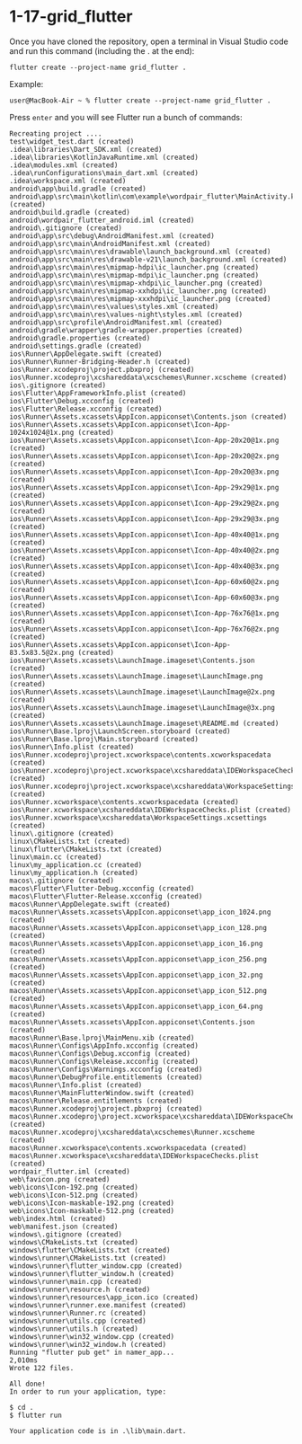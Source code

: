 # 1-17-grid_flutter

Once you have cloned the repository, open a terminal in Visual Studio code and run this command (including the . at the end):

    flutter create --project-name grid_flutter .

Example:

    user@MacBook-Air ~ % flutter create --project-name grid_flutter .

Press `enter` and you will see Flutter run a bunch of commands:

    Recreating project ....
    test\widget_test.dart (created)
    .idea\libraries\Dart_SDK.xml (created)
    .idea\libraries\KotlinJavaRuntime.xml (created)
    .idea\modules.xml (created)
    .idea\runConfigurations\main_dart.xml (created)
    .idea\workspace.xml (created)
    android\app\build.gradle (created)
    android\app\src\main\kotlin\com\example\wordpair_flutter\MainActivity.kt (created)
    android\build.gradle (created)
    android\wordpair_flutter_android.iml (created)
    android\.gitignore (created)
    android\app\src\debug\AndroidManifest.xml (created)
    android\app\src\main\AndroidManifest.xml (created)
    android\app\src\main\res\drawable\launch_background.xml (created)
    android\app\src\main\res\drawable-v21\launch_background.xml (created)
    android\app\src\main\res\mipmap-hdpi\ic_launcher.png (created)
    android\app\src\main\res\mipmap-mdpi\ic_launcher.png (created)
    android\app\src\main\res\mipmap-xhdpi\ic_launcher.png (created)
    android\app\src\main\res\mipmap-xxhdpi\ic_launcher.png (created)
    android\app\src\main\res\mipmap-xxxhdpi\ic_launcher.png (created)
    android\app\src\main\res\values\styles.xml (created)
    android\app\src\main\res\values-night\styles.xml (created)
    android\app\src\profile\AndroidManifest.xml (created)
    android\gradle\wrapper\gradle-wrapper.properties (created)
    android\gradle.properties (created)
    android\settings.gradle (created)
    ios\Runner\AppDelegate.swift (created)
    ios\Runner\Runner-Bridging-Header.h (created)
    ios\Runner.xcodeproj\project.pbxproj (created)
    ios\Runner.xcodeproj\xcshareddata\xcschemes\Runner.xcscheme (created)
    ios\.gitignore (created)
    ios\Flutter\AppFrameworkInfo.plist (created)
    ios\Flutter\Debug.xcconfig (created)
    ios\Flutter\Release.xcconfig (created)
    ios\Runner\Assets.xcassets\AppIcon.appiconset\Contents.json (created)
    ios\Runner\Assets.xcassets\AppIcon.appiconset\Icon-App-1024x1024@1x.png (created)
    ios\Runner\Assets.xcassets\AppIcon.appiconset\Icon-App-20x20@1x.png (created)
    ios\Runner\Assets.xcassets\AppIcon.appiconset\Icon-App-20x20@2x.png (created)
    ios\Runner\Assets.xcassets\AppIcon.appiconset\Icon-App-20x20@3x.png (created)
    ios\Runner\Assets.xcassets\AppIcon.appiconset\Icon-App-29x29@1x.png (created)
    ios\Runner\Assets.xcassets\AppIcon.appiconset\Icon-App-29x29@2x.png (created)
    ios\Runner\Assets.xcassets\AppIcon.appiconset\Icon-App-29x29@3x.png (created)
    ios\Runner\Assets.xcassets\AppIcon.appiconset\Icon-App-40x40@1x.png (created)
    ios\Runner\Assets.xcassets\AppIcon.appiconset\Icon-App-40x40@2x.png (created)
    ios\Runner\Assets.xcassets\AppIcon.appiconset\Icon-App-40x40@3x.png (created)
    ios\Runner\Assets.xcassets\AppIcon.appiconset\Icon-App-60x60@2x.png (created)
    ios\Runner\Assets.xcassets\AppIcon.appiconset\Icon-App-60x60@3x.png (created)
    ios\Runner\Assets.xcassets\AppIcon.appiconset\Icon-App-76x76@1x.png (created)
    ios\Runner\Assets.xcassets\AppIcon.appiconset\Icon-App-76x76@2x.png (created)
    ios\Runner\Assets.xcassets\AppIcon.appiconset\Icon-App-83.5x83.5@2x.png (created)
    ios\Runner\Assets.xcassets\LaunchImage.imageset\Contents.json (created)
    ios\Runner\Assets.xcassets\LaunchImage.imageset\LaunchImage.png (created)
    ios\Runner\Assets.xcassets\LaunchImage.imageset\LaunchImage@2x.png (created)
    ios\Runner\Assets.xcassets\LaunchImage.imageset\LaunchImage@3x.png (created)
    ios\Runner\Assets.xcassets\LaunchImage.imageset\README.md (created)
    ios\Runner\Base.lproj\LaunchScreen.storyboard (created)
    ios\Runner\Base.lproj\Main.storyboard (created)
    ios\Runner\Info.plist (created)
    ios\Runner.xcodeproj\project.xcworkspace\contents.xcworkspacedata (created)
    ios\Runner.xcodeproj\project.xcworkspace\xcshareddata\IDEWorkspaceChecks.plist (created)
    ios\Runner.xcodeproj\project.xcworkspace\xcshareddata\WorkspaceSettings.xcsettings (created)
    ios\Runner.xcworkspace\contents.xcworkspacedata (created)
    ios\Runner.xcworkspace\xcshareddata\IDEWorkspaceChecks.plist (created)
    ios\Runner.xcworkspace\xcshareddata\WorkspaceSettings.xcsettings (created)
    linux\.gitignore (created)
    linux\CMakeLists.txt (created)
    linux\flutter\CMakeLists.txt (created)
    linux\main.cc (created)
    linux\my_application.cc (created)
    linux\my_application.h (created)
    macos\.gitignore (created)
    macos\Flutter\Flutter-Debug.xcconfig (created)
    macos\Flutter\Flutter-Release.xcconfig (created)
    macos\Runner\AppDelegate.swift (created)
    macos\Runner\Assets.xcassets\AppIcon.appiconset\app_icon_1024.png (created)
    macos\Runner\Assets.xcassets\AppIcon.appiconset\app_icon_128.png (created)
    macos\Runner\Assets.xcassets\AppIcon.appiconset\app_icon_16.png (created)
    macos\Runner\Assets.xcassets\AppIcon.appiconset\app_icon_256.png (created)
    macos\Runner\Assets.xcassets\AppIcon.appiconset\app_icon_32.png (created)
    macos\Runner\Assets.xcassets\AppIcon.appiconset\app_icon_512.png (created)
    macos\Runner\Assets.xcassets\AppIcon.appiconset\app_icon_64.png (created)
    macos\Runner\Assets.xcassets\AppIcon.appiconset\Contents.json (created)
    macos\Runner\Base.lproj\MainMenu.xib (created)
    macos\Runner\Configs\AppInfo.xcconfig (created)
    macos\Runner\Configs\Debug.xcconfig (created)
    macos\Runner\Configs\Release.xcconfig (created)
    macos\Runner\Configs\Warnings.xcconfig (created)
    macos\Runner\DebugProfile.entitlements (created)
    macos\Runner\Info.plist (created)
    macos\Runner\MainFlutterWindow.swift (created)
    macos\Runner\Release.entitlements (created)
    macos\Runner.xcodeproj\project.pbxproj (created)
    macos\Runner.xcodeproj\project.xcworkspace\xcshareddata\IDEWorkspaceChecks.plist (created)
    macos\Runner.xcodeproj\xcshareddata\xcschemes\Runner.xcscheme (created)
    macos\Runner.xcworkspace\contents.xcworkspacedata (created)
    macos\Runner.xcworkspace\xcshareddata\IDEWorkspaceChecks.plist (created)
    wordpair_flutter.iml (created)
    web\favicon.png (created)
    web\icons\Icon-192.png (created)
    web\icons\Icon-512.png (created)
    web\icons\Icon-maskable-192.png (created)
    web\icons\Icon-maskable-512.png (created)
    web\index.html (created)
    web\manifest.json (created)
    windows\.gitignore (created)
    windows\CMakeLists.txt (created)
    windows\flutter\CMakeLists.txt (created)
    windows\runner\CMakeLists.txt (created)
    windows\runner\flutter_window.cpp (created)
    windows\runner\flutter_window.h (created)
    windows\runner\main.cpp (created)
    windows\runner\resource.h (created)
    windows\runner\resources\app_icon.ico (created)
    windows\runner\runner.exe.manifest (created)
    windows\runner\Runner.rc (created)
    windows\runner\utils.cpp (created)
    windows\runner\utils.h (created)
    windows\runner\win32_window.cpp (created)
    windows\runner\win32_window.h (created)
    Running "flutter pub get" in namer_app...                        2,010ms
    Wrote 122 files.

    All done!
    In order to run your application, type:

    $ cd .
    $ flutter run

    Your application code is in .\lib\main.dart.
